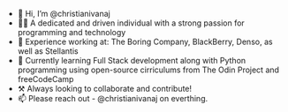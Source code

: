 - 👋 Hi, I’m @christianivanaj
- 🧑‍🏭 A dedicated and driven individual with a strong passion for programming and technology
- 🏢 Experience working at: The Boring Company, BlackBerry, Denso, as well as Stellantis
- 🌱 Currently learning Full Stack development along with Python programming using open-source cirriculums from The Odin Project and freeCodeCamp
- ⚒️ Always looking to collaborate and contribute!
- 📫 Please reach out - @christianivanaj on everthing.
